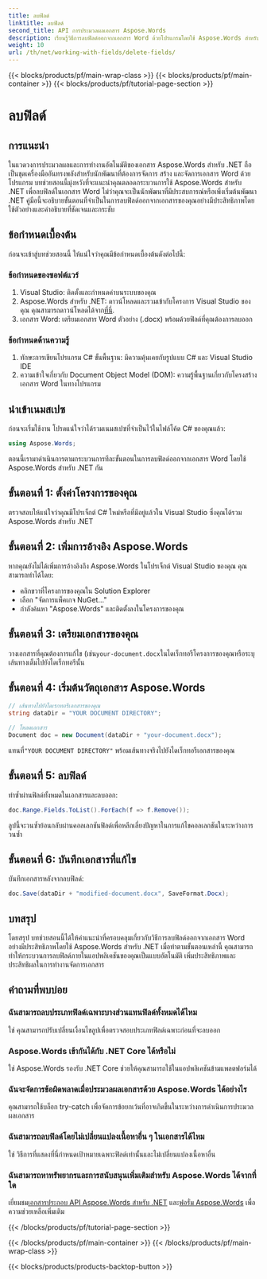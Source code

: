 ```yaml
---
title: ลบฟิลด์
linktitle: ลบฟิลด์
second_title: API การประมวลผลเอกสาร Aspose.Words
description: เรียนรู้วิธีการลบฟิลด์ออกจากเอกสาร Word ด้วยโปรแกรมโดยใช้ Aspose.Words สำหรับ .NET คำแนะนำแบบทีละขั้นตอนที่ชัดเจนพร้อมตัวอย่างโค้ด
weight: 10
url: /th/net/working-with-fields/delete-fields/
---
```


{{< blocks/products/pf/main-wrap-class >}}
{{< blocks/products/pf/main-container >}}
{{< blocks/products/pf/tutorial-page-section >}}

# ลบฟิลด์

## การแนะนำ

ในแวดวงการประมวลผลและการทำงานอัตโนมัติของเอกสาร Aspose.Words สำหรับ .NET ถือเป็นชุดเครื่องมืออันทรงพลังสำหรับนักพัฒนาที่ต้องการจัดการ สร้าง และจัดการเอกสาร Word ด้วยโปรแกรม บทช่วยสอนนี้มุ่งหวังที่จะแนะนำคุณตลอดกระบวนการใช้ Aspose.Words สำหรับ .NET เพื่อลบฟิลด์ในเอกสาร Word ไม่ว่าคุณจะเป็นนักพัฒนาที่มีประสบการณ์หรือเพิ่งเริ่มต้นพัฒนา .NET คู่มือนี้จะอธิบายขั้นตอนที่จำเป็นในการลบฟิลด์ออกจากเอกสารของคุณอย่างมีประสิทธิภาพโดยใช้ตัวอย่างและคำอธิบายที่ชัดเจนและกระชับ

## ข้อกำหนดเบื้องต้น

ก่อนจะเข้าสู่บทช่วยสอนนี้ ให้แน่ใจว่าคุณมีข้อกำหนดเบื้องต้นดังต่อไปนี้:

### ข้อกำหนดของซอฟต์แวร์

1. Visual Studio: ติดตั้งและกำหนดค่าบนระบบของคุณ
2.  Aspose.Words สำหรับ .NET: ดาวน์โหลดและรวมเข้ากับโครงการ Visual Studio ของคุณ คุณสามารถดาวน์โหลดได้จาก[ที่นี่](https://releases.aspose.com/words/net/).
3. เอกสาร Word: เตรียมเอกสาร Word ตัวอย่าง (.docx) พร้อมด้วยฟิลด์ที่คุณต้องการลบออก

### ข้อกำหนดด้านความรู้

1. ทักษะการเขียนโปรแกรม C# ขั้นพื้นฐาน: มีความคุ้นเคยกับรูปแบบ C# และ Visual Studio IDE
2. ความเข้าใจเกี่ยวกับ Document Object Model (DOM): ความรู้พื้นฐานเกี่ยวกับโครงสร้างเอกสาร Word ในทางโปรแกรม

## นำเข้าเนมสเปซ

ก่อนจะเริ่มใช้งาน โปรดแน่ใจว่าได้รวมเนมสเปซที่จำเป็นไว้ในไฟล์โค้ด C# ของคุณแล้ว:

```csharp
using Aspose.Words;
```

ตอนนี้เรามาดำเนินการตามกระบวนการทีละขั้นตอนในการลบฟิลด์ออกจากเอกสาร Word โดยใช้ Aspose.Words สำหรับ .NET กัน

## ขั้นตอนที่ 1: ตั้งค่าโครงการของคุณ

ตรวจสอบให้แน่ใจว่าคุณมีโปรเจ็กต์ C# ใหม่หรือที่มีอยู่แล้วใน Visual Studio ซึ่งคุณได้รวม Aspose.Words สำหรับ .NET

## ขั้นตอนที่ 2: เพิ่มการอ้างอิง Aspose.Words

หากคุณยังไม่ได้เพิ่มการอ้างอิงถึง Aspose.Words ในโปรเจ็กต์ Visual Studio ของคุณ คุณสามารถทำได้โดย:
- คลิกขวาที่โครงการของคุณใน Solution Explorer
- เลือก "จัดการแพ็คเกจ NuGet..."
- กำลังค้นหา "Aspose.Words" และติดตั้งลงในโครงการของคุณ

## ขั้นตอนที่ 3: เตรียมเอกสารของคุณ

 วางเอกสารที่คุณต้องการแก้ไข (เช่น`your-document.docx`ในไดเร็กทอรีโครงการของคุณหรือระบุเส้นทางเต็มไปยังไดเร็กทอรีนั้น

## ขั้นตอนที่ 4: เริ่มต้นวัตถุเอกสาร Aspose.Words

```csharp
// เส้นทางไปยังไดเรกทอรีเอกสารของคุณ
string dataDir = "YOUR DOCUMENT DIRECTORY";

// โหลดเอกสาร
Document doc = new Document(dataDir + "your-document.docx");
```

 แทนที่`"YOUR DOCUMENT DIRECTORY"` พร้อมเส้นทางจริงไปยังไดเร็กทอรีเอกสารของคุณ

## ขั้นตอนที่ 5: ลบฟิลด์

ทำซ้ำผ่านฟิลด์ทั้งหมดในเอกสารและลบออก:

```csharp
doc.Range.Fields.ToList().ForEach(f => f.Remove());
```

ลูปนี้จะวนซ้ำย้อนกลับผ่านคอลเลกชันฟิลด์เพื่อหลีกเลี่ยงปัญหาในการแก้ไขคอลเลกชันในระหว่างการวนซ้ำ

## ขั้นตอนที่ 6: บันทึกเอกสารที่แก้ไข

บันทึกเอกสารหลังจากลบฟิลด์:

```csharp
doc.Save(dataDir + "modified-document.docx", SaveFormat.Docx);
```

## บทสรุป

โดยสรุป บทช่วยสอนนี้ได้ให้คำแนะนำที่ครอบคลุมเกี่ยวกับวิธีการลบฟิลด์ออกจากเอกสาร Word อย่างมีประสิทธิภาพโดยใช้ Aspose.Words สำหรับ .NET เมื่อทำตามขั้นตอนเหล่านี้ คุณสามารถทำให้กระบวนการลบฟิลด์ภายในแอปพลิเคชันของคุณเป็นแบบอัตโนมัติ เพิ่มประสิทธิภาพและประสิทธิผลในการทำงานจัดการเอกสาร

## คำถามที่พบบ่อย

### ฉันสามารถลบประเภทฟิลด์เฉพาะบางส่วนแทนฟิลด์ทั้งหมดได้ไหม
ใช่ คุณสามารถปรับเปลี่ยนเงื่อนไขลูปเพื่อตรวจสอบประเภทฟิลด์เฉพาะก่อนที่จะลบออก

### Aspose.Words เข้ากันได้กับ .NET Core ได้หรือไม่
ใช่ Aspose.Words รองรับ .NET Core ช่วยให้คุณสามารถใช้ในแอปพลิเคชันข้ามแพลตฟอร์มได้

### ฉันจะจัดการข้อผิดพลาดเมื่อประมวลผลเอกสารด้วย Aspose.Words ได้อย่างไร
คุณสามารถใช้บล็อก try-catch เพื่อจัดการข้อยกเว้นที่อาจเกิดขึ้นในระหว่างการดำเนินการประมวลผลเอกสาร

### ฉันสามารถลบฟิลด์โดยไม่เปลี่ยนแปลงเนื้อหาอื่น ๆ ในเอกสารได้ไหม
ใช่ วิธีการที่แสดงที่นี่กำหนดเป้าหมายเฉพาะฟิลด์เท่านั้นและไม่เปลี่ยนแปลงเนื้อหาอื่น

### ฉันสามารถหาทรัพยากรและการสนับสนุนเพิ่มเติมสำหรับ Aspose.Words ได้จากที่ใด
 เยี่ยมชม[เอกสารประกอบ API Aspose.Words สำหรับ .NET](https://reference.aspose.com/words/net/) และ[ฟอรั่ม Aspose.Words](https://forum.aspose.com/c/words/8) เพื่อความช่วยเหลือเพิ่มเติม

{{< /blocks/products/pf/tutorial-page-section >}}

{{< /blocks/products/pf/main-container >}}
{{< /blocks/products/pf/main-wrap-class >}}

{{< blocks/products/products-backtop-button >}}
